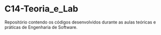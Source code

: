 # C14-Teoria_e_Lab
Repositório contendo os códigos desenvolvidos durante as aulas teóricas e práticas de Engenharia de Software.
